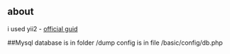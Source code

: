 ## about
i used yii2 - [official guid](http://www.yiiframework.com/doc-2.0/guide-index.html)

##Mysql
database is in folder /dump
config is in file /basic/config/db.php